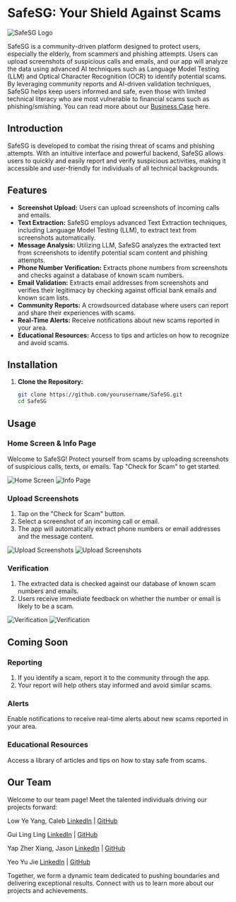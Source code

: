 # SafeSG: Your Shield Against Scams

![SafeSG Logo](misc/SafeSG-Logo.png)

SafeSG is a community-driven platform designed to protect users, especially the elderly, from scammers and phishing attempts. Users can upload screenshots of suspicious calls and emails, and our app will analyze the data using advanced AI techniques such as Language Model Testing (LLM) and Optical Character Recognition (OCR) to identify potential scams. By leveraging community reports and AI-driven validation techniques, SafeSG helps keep users informed and safe, even those with limited technical literacy who are most vulnerable to financial scams such as phishing/smishing. You can read more about our [Business Case](misc/BusinessCase.pdf) here.

## Introduction

SafeSG is developed to combat the rising threat of scams and phishing attempts. With an intuitive interface and powerful backend, SafeSG allows users to quickly and easily report and verify suspicious activities, making it accessible and user-friendly for individuals of all technical backgrounds.

## Features

- **Screenshot Upload:** Users can upload screenshots of incoming calls and emails.
- **Text Extraction:** SafeSG employs advanced Text Extraction techniques, including Language Model Testing (LLM), to extract text from screenshots automatically.
- **Message Analysis:** Utilizing LLM, SafeSG analyzes the extracted text from screenshots to identify potential scam content and phishing attempts.
- **Phone Number Verification:** Extracts phone numbers from screenshots and checks against a database of known scam numbers.
- **Email Validation:** Extracts email addresses from screenshots and verifies their legitimacy by checking against official bank emails and known scam lists.
- **Community Reports:** A crowdsourced database where users can report and share their experiences with scams.
- **Real-Time Alerts:** Receive notifications about new scams reported in your area.
- **Educational Resources:** Access to tips and articles on how to recognize and avoid scams.

## Installation

1. **Clone the Repository:**

   ```sh
   git clone https://github.com/yourusername/SafeSG.git
   cd SafeSG
   ```

## Usage

### Home Screen & Info Page

Welcome to SafeSG! Protect yourself from scams by uploading screenshots of suspicious calls, texts, or emails. Tap "Check for Scam" to get started.

![Home Screen](misc/SafeSG-home.jpeg)
![Info Page](misc/SafeSG-info.jpeg)

### Upload Screenshots

1. Tap on the "Check for Scam" button.
2. Select a screenshot of an incoming call or email.
3. The app will automatically extract phone numbers or email addresses and the message content.

![Upload Screenshots](misc/SafeSG-check.jpeg)
![Upload Screenshots](misc/SafeSG-howto.jpeg)

### Verification

1. The extracted data is checked against our database of known scam numbers and emails.
2. Users receive immediate feedback on whether the number or email is likely to be a scam.

![Verification](misc/SafeSG-safe.jpeg)
![Verification](misc/SafeSG-scam.jpeg)

## Coming Soon

### Reporting

1. If you identify a scam, report it to the community through the app.
2. Your report will help others stay informed and avoid similar scams.

### Alerts

Enable notifications to receive real-time alerts about new scams reported in your area.

### Educational Resources

Access a library of articles and tips on how to stay safe from scams.

## Our Team

Welcome to our team page! Meet the talented individuals driving our projects forward:

Low Ye Yang, Caleb [LinkedIn](https://www.linkedin.com/in/caaleb/) | [GitHub](https://github.com/ca-leb)

Gui Ling Ling [LinkedIn](https://www.linkedin.com/in/linglingg/) | [GitHub](https://github.com/ling-ui)

Yap Zher Xiang, Jason [LinkedIn](https://www.linkedin.com/in/ja-sony/) | [GitHub](https://github.com/JasonYapzx/)

Yeo Yu Jie [LinkedIn](https://www.linkedin.com/in/yeoyujie/) | [GitHub](https://github.com/yeoyujie)

Together, we form a dynamic team dedicated to pushing boundaries and delivering exceptional results. Connect with us to learn more about our projects and achievements.
